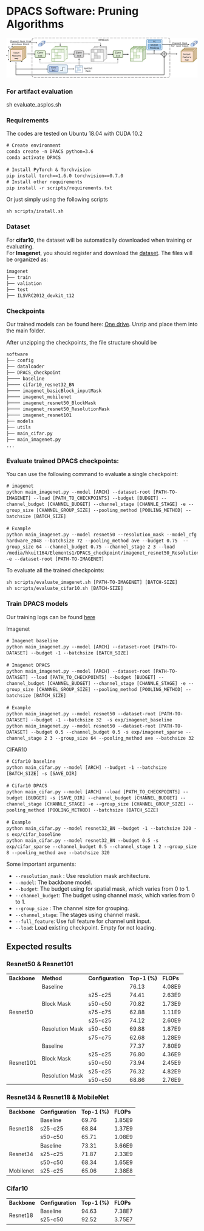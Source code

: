 # DPACS Software: Pruning Algorithms


![image](DPACS.jpg)

### For artifact evaluation
sh evaluate_asplos.sh

### Requirements

The codes are tested on Ubuntu 18.04 with CUDA 10.2
```shell script
# Create environment
conda create -n DPACS python=3.6
conda activate DPACS

# Install PyTorch & Torchvision
pip install torch==1.6.0 torchvision==0.7.0
# Install other requirements
pip install -r scripts/requirements.txt
```

Or just simply using the following scripts

```shell script
sh scripts/install.sh
```

### Dataset
For **cifar10**, the dataset will be automatically downloaded when training or evaluating.  
For **Imagenet**, you should register and download the [dataset](https://www.image-net.org/). The files will be organized as:
```text
imagenet
├── train
├── valiation
├── test
├── ILSVRC2012_devkit_t12
```

### Checkpoints
Our trained models can be found here: [One drive](https://connecthkuhk-my.sharepoint.com/:f:/g/personal/bhzhang_connect_hku_hk/Et7ZFzekdZhFlx5RoLeJyJEBVHFm2AWvVS3fbmL4RaX8TA?e=rnDcNT). 
Unzip and place them into the main folder.

After unzipping the checkpoints, the file structure should be 
```text
software
├── config
├── dataloader
├── DPACS_checkpoint
├──── baseline
├──── cifar10_resnet32_BN
├──── imagenet_basicBlock_inputMask
├──── imagenet_mobilenet
├──── imagenet_resnet50_BlockMask
├──── imagenet_resnet50_ResolutionMask
├──── imagenet_resnet101
├── models
├── utils
├── main_cifar.py
├── main_imagenet.py
...
```

### Evaluate trained DPACS checkpoints:

You can use the following command to evaluate a single checkpoint:

```shell script
# imagenet
python main_imagenet.py --model [ARCH] --dataset-root [PATH-TO-IMAGENET] --load [PATH_TO_CHECKPOINTS] --budget [BUDGET] --channel_budget [CHANNEL_BUDGET] --channel_stage [CHANNLE_STAGE] -e --group_size [CHANNEL_GROUP_SIZE] --pooling_method [POOLING_METHOD] --batchsize [BATCH_SIZE]

# Example
python main_imagenet.py --model resnet50 --resolution_mask --model_cfg hardware_2048 --batchsize 72 --pooling_method ave --budget 0.75  --group_size 64 --channel_budget 0.75 --channel_stage 2 3 --load /media/hkuit164/Elements1/DPACS_checkpoint/imagenet_resnet50_ResolutionMask/s75_c75.pth -e --dataset-root [PATH-TO-IMAGENET]
```

To evaluate all the trained checkpoints:
```shell script
sh scripts/evaluate_imagenet.sh [PATH-TO-IMAGENET] [BATCH-SIZE]
sh scripts/evaluate_cifar10.sh [BATCH-SIZE]
```

### Train DPACS models

Our training logs can be found [here](https://connecthkuhk-my.sharepoint.com/personal/bhzhang_connect_hku_hk/_layouts/15/onedrive.aspx?id=%2Fpersonal%2Fbhzhang%5Fconnect%5Fhku%5Fhk%2FDocuments%2FDPACS%5Flog&ga=1)

Imagenet
```shell script
# Imagenet baseline
python main_imagenet.py --model [ARCH] --dataset-root [PATH-TO-DATASET] --budget -1 --batchsize [BATCH_SIZE]

# Imagenet DPACS
python main_imagenet.py --model [ARCH] --dataset-root [PATH-TO-DATASET] --load [PATH_TO_CHECKPOINTS] --budget [BUDGET] --channel_budget [CHANNEL_BUDGET] --channel_stage [CHANNLE_STAGE] -e --group_size [CHANNEL_GROUP_SIZE] --pooling_method [POOLING_METHOD] --batchsize [BATCH_SIZE]

# Example
python main_imagenet.py --model resnet50 --dataset-root [PATH-TO-DATASET] --budget -1 --batchsize 32  -s exp/imagenet_baseline
python main_imagenet.py --model resnet50 --dataset-root [PATH-TO-DATASET] --budget 0.5 --channel_budget 0.5 -s exp/imagenet_sparse --channel_stage 2 3 --group_size 64 --pooling_method ave --batchsize 32

```

CIFAR10
```shell script
# Cifar10 baseline
python main_cifar.py --model [ARCH] --budget -1 --batchsize [BATCH_SIZE] -s [SAVE_DIR]

# Cifar10 DPACS
python main_cifar.py --model [ARCH] --load [PATH_TO_CHECKPOINTS] --budget [BUDGET] -s [SAVE_DIR] --channel_budget [CHANNEL_BUDGET] --channel_stage [CHANNLE_STAGE] -e --group_size [CHANNEL_GROUP_SIZE] --pooling_method [POOLING_METHOD] --batchsize [BATCH_SIZE]

# Example
python main_cifar.py --model resnet32_BN --budget -1 --batchsize 320 -s exp/cifar_baseline
python main_cifar.py --model resnet32_BN --budget 0.5 -s exp/cifar_sparse --channel_budget 0.5 --channel_stage 1 2 --group_size 8 --pooling_method ave --batchsize 320

```

Some important arguments:
- `--resolution_mask` : Use resolution mask architecture.
- `--model`: The backbone model.
- `--budget`: The budget using for spatial mask, which varies from 0 to 1.
- `--channel_budget`: The budget using channel mask, which varies from 0 to 1.
- `--group_size` : The channel size for grouping.
- `--channel_stage`: The stages using channel mask.
- `--full_feature`: Use full feature for channel unit input.
- `--load`: Load existing checkpoint. Empty for not loading.

## Expected results

### Resnet50 & Resnet101
<table>
    <tr>
        <td><b>Backbone</td>
        <td><b>Method</td>
        <td><b>Configuration</td>
        <td><b>Top-1 (%)</td>
        <td><b>FLOPs</td>
    </tr>
    <tr>
        <td rowspan="7">Resnet50</td>
        <td colspan="2">Baseline</td>
        <td>76.13</td>
        <td>4.08E9</td>
    </tr>
    <tr>
        <td rowspan="3">Block Mask</td>
        <td>s25-c25</td>
        <td>74.41</td>
        <td>2.63E9</td>
    </tr>
    <tr>
        <td>s50-c50</td>
        <td>70.82</td>
        <td>1.73E9</td>
    </tr>
    <tr>
        <td>s75-c75</td>
        <td>62.88</td>
        <td>1.11E9</td>
    </tr>
    <tr>
        <td rowspan="3">Resolution Mask</td>
        <td>s25-c25</td>
        <td>74.12</td>
        <td>2.60E9</td>
    </tr>
    <tr>
        <td>s50-c50</td>
        <td>69.88</td>
        <td>1.87E9</td>
    </tr>
    <tr>
        <td>s75-c75</td>
        <td>62.68</td>
        <td>1.28E9</td>
    </tr>
    <tr>
        <td rowspan="7">Resnet101</td>
        <td colspan="2">Baseline</td>
        <td>77.37</td>
        <td>7.80E9</td>
    </tr>
    <tr>
        <td rowspan="2">Block Mask</td>
        <td>s25-c25</td>
        <td>76.80</td>
        <td>4.36E9</td>
    </tr>
    <tr>
        <td>s50-c50</td>
        <td>73.94</td>
        <td>2.45E9</td>
    </tr>
    <tr>
        <td rowspan="2">Resolution Mask</td>
        <td>s25-c25</td>
        <td>76.32</td>
        <td>4.82E9</td>
    </tr>
    <tr>
        <td>s50-c50</td>
        <td>68.86</td>
        <td>2.76E9</td>
    </tr>
</table>

### Resnet34 & Resnet18 & MobileNet
<table>
    <tr>
        <td><b>Backbone</td>
        <td><b>Configuration</td>
        <td><b>Top-1 (%)</td>
        <td><b>FLOPs</td>
    </tr>
    <tr>
        <td rowspan="3">Resnet18</td>
        <td>Baseline</td>
        <td>69.76</td>
        <td>1.85E9</td>
    </tr>
    <tr>
        <td>s25-c25</td>
        <td>68.84</td>
        <td>1.37E9</td>
    </tr>
    <tr>
        <td>s50-c50</td>
        <td>65.71</td>
        <td>1.08E9</td>
    <tr>
        <td rowspan="3">Resnet34</td>
        <td>Baseline</td>
        <td>73.31</td>
        <td>3.66E9</td>
    </tr>
    <tr>
        <td>s25-c25</td>
        <td>71.87</td>
        <td>2.33E9</td>
    </tr>
    <tr>
        <td>s50-c50</td>
        <td>68.34</td>
        <td>1.65E9</td>
    <tr>
        <td rowspan="1">Mobilenet</td>
        <td>s25-c25</td>
        <td>65.06</td>
        <td>2.38E8</td>
    </tr>
</table>

### Cifar10

<table>
    <tr>
        <td><b>Backbone</td>
        <td><b>Configuration</td>
        <td><b>Top-1 (%)</td>
        <td><b>FLOPs</td>
    </tr>
    <tr>
        <td rowspan="2">Resnet18</td>
        <td>Baseline</td>
        <td>94.63</td>
        <td>7.38E7</td>
    </tr>
    <tr>
        <td>s25-c50</td>
        <td>92.52</td>
        <td>3.75E7</td>
    </tr>
</table>


